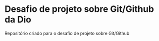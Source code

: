 # Desafio de projeto sobre Git/Github da Dio 
Repositório criado para o desafio de projeto sobre Git/Github

